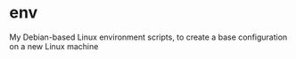 # env
My Debian-based Linux environment scripts, to create a base configuration on a new Linux machine
